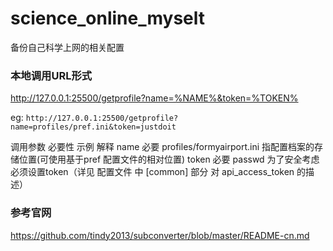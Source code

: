 # science_online_myselt
备份自己科学上网的相关配置


### 本地调用URL形式

http://127.0.0.1:25500/getprofile?name=%NAME%&token=%TOKEN%

eg:
`http://127.0.0.1:25500/getprofile?name=profiles/pref.ini&token=justdoit`

调用参数	必要性	  示例	解释
name	    必要	    profiles/formyairport.ini	指配置档案的存储位置(可使用基于pref 配置文件的相对位置)
token	     必要	     passwd	为了安全考虑必须设置token（详见 配置文件 中 [common] 部分 对 api_access_token 的描述）

### 参考官网
https://github.com/tindy2013/subconverter/blob/master/README-cn.md
